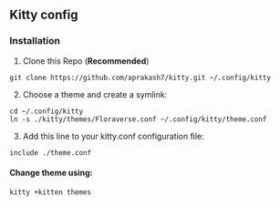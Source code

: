 ## Kitty config

### Installation

1. Clone this Repo (**Recommended**)
```
git clone https://github.com/aprakash7/kitty.git ~/.config/kitty
```

2. Choose a theme and create a symlink:

```
cd ~/.config/kitty
ln -s ./kitty/themes/Floraverse.conf ~/.config/kitty/theme.conf
```

3. Add this line to your kitty.conf configuration file:
```
include ./theme.conf
```

#### Change theme using:
```
kitty +kitten themes
```
